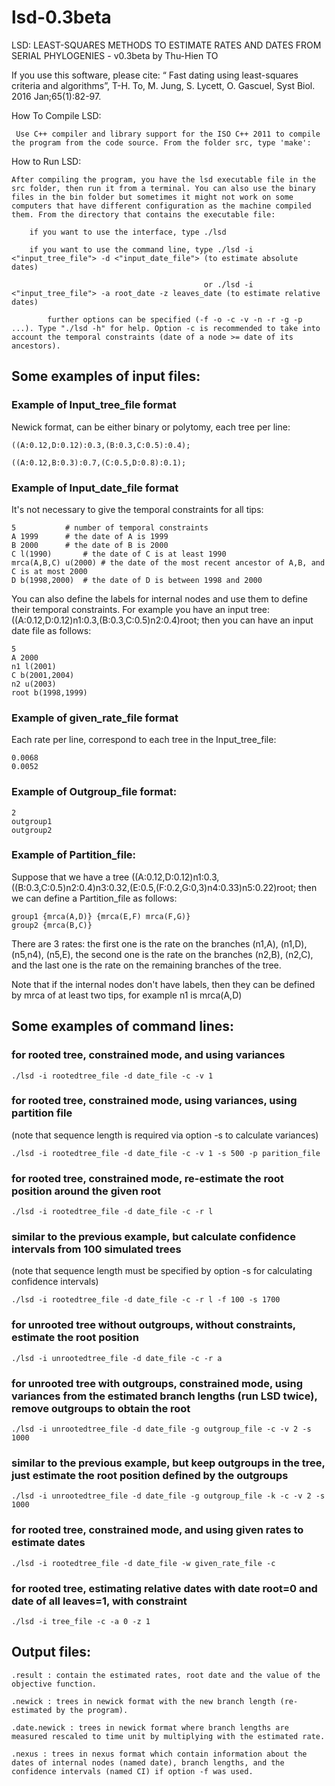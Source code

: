 # lsd-0.3beta
LSD: LEAST-SQUARES METHODS TO ESTIMATE RATES AND DATES FROM SERIAL PHYLOGENIES - v0.3beta by Thu-Hien TO

If you use this software, please cite: “ Fast dating using least-squares criteria and algorithms”, T-H. To, M. Jung, S. Lycett, O. Gascuel, Syst Biol. 2016 Jan;65(1):82-97.


How To Compile LSD:

     Use C++ compiler and library support for the ISO C++ 2011 to compile the program from the code source. From the folder src, type 'make':
     
How to Run LSD:

	After compiling the program, you have the lsd executable file in the src folder, then run it from a terminal. You can also use the binary files in the bin folder but sometimes it might not work on some computers that have different configuration as the machine compiled them. From the directory that contains the executable file:
	
		if you want to use the interface, type ./lsd
		
		if you want to use the command line, type ./lsd -i <"input_tree_file"> -d <"input_date_file"> (to estimate absolute dates)
		
		                                       or ./lsd -i <"input_tree_file"> -a root_date -z leaves_date (to estimate relative dates)
		                                       
			further options can be specified (-f -o -c -v -n -r -g -p ...). Type "./lsd -h" for help. Option -c is recommended to take into account the temporal constraints (date of a node >= date of its ancestors).

## Some examples of input files:


### Example of Input_tree_file format 

Newick format, can be either binary or polytomy, each tree per line:

    ((A:0.12,D:0.12):0.3,(B:0.3,C:0.5):0.4);

    ((A:0.12,B:0.3):0.7,(C:0.5,D:0.8):0.1);

### Example of Input_date_file format 

It's not necessary to give the temporal constraints for all tips:

    5			# number of temporal constraints
    A 1999		# the date of A is 1999
    B 2000		# the date of B is 2000
    C l(1990)		# the date of C is at least 1990
    mrca(A,B,C) u(2000)	# the date of the most recent ancestor of A,B, and C is at most 2000
    D b(1998,2000)	# the date of D is between 1998 and 2000

You can also define the labels for internal nodes and use them to define their temporal constraints. For example you have an input tree: ((A:0.12,D:0.12)n1:0.3,(B:0.3,C:0.5)n2:0.4)root; then you can have an input date file as follows:

    5
    A 2000
    n1 l(2001)
    C b(2001,2004)
    n2 u(2003)
    root b(1998,1999)

### Example of given_rate_file format 

Each rate per line, correspond to each tree in the Input_tree_file:

	0.0068	
	0.0052


### Example of Outgroup_file format:

	2
	outgroup1
	outgroup2

### Example of Partition_file: 

Suppose that we have a tree ((A:0.12,D:0.12)n1:0.3,((B:0.3,C:0.5)n2:0.4)n3:0.32,(E:0.5,(F:0.2,G:0,3)n4:0.33)n5:0.22)root; then we can define a Partition_file as follows:

    group1 {mrca(A,D)} {mrca(E,F) mrca(F,G)}
    group2 {mrca(B,C)}

There are 3 rates: the first one is the rate on the branches (n1,A), (n1,D), (n5,n4), (n5,E), the second one is the rate on the branches (n2,B), (n2,C), and the last one is the rate on the remaining branches of the tree. 

Note that if the internal nodes don't have labels, then they can be defined by mrca of at least two tips, for example n1 is mrca(A,D)

## Some examples of command lines:

### for rooted tree, constrained mode, and using variances

    ./lsd -i rootedtree_file -d date_file -c -v 1

### for rooted tree, constrained mode, using variances, using partition file 

(note that sequence length is required via option -s to calculate variances)

    ./lsd -i rootedtree_file -d date_file -c -v 1 -s 500 -p parition_file

### for rooted tree, constrained mode, re-estimate the root position around the given root

    ./lsd -i rootedtree_file -d date_file -c -r l

### similar to the previous example, but calculate confidence intervals from 100 simulated trees 

(note that sequence length must be specified by option -s for calculating confidence intervals)

    ./lsd -i rootedtree_file -d date_file -c -r l -f 100 -s 1700

### for unrooted tree without outgroups, without constraints, estimate the root position

    ./lsd -i unrootedtree_file -d date_file -c -r a

### for unrooted tree with outgroups, constrained mode, using variances from the estimated branch lengths (run LSD twice), remove outgroups to obtain the root

    ./lsd -i unrootedtree_file -d date_file -g outgroup_file -c -v 2 -s 1000

### similar to the previous example, but keep outgroups in the tree, just estimate the root position defined by the outgroups

    ./lsd -i unrootedtree_file -d date_file -g outgroup_file -k -c -v 2 -s 1000

### for rooted tree, constrained mode, and using given rates to estimate dates

    ./lsd -i rootedtree_file -d date_file -w given_rate_file -c 

### for rooted tree, estimating relative dates with date root=0 and date of all leaves=1, with constraint

    ./lsd -i tree_file -c -a 0 -z 1


## Output files: 

    .result : contain the estimated rates, root date and the value of the objective function.

    .newick : trees in newick format with the new branch length (re-estimated by the program).

    .date.newick : trees in newick format where branch lengths are measured rescaled to time unit by multiplying with the estimated rate. 

    .nexus : trees in nexus format which contain information about the dates of internal nodes (named date), branch lengths, and the confidence intervals (named CI) if option -f was used.
